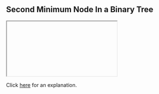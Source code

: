 ##  Second Minimum Node In a Binary Tree 

<iframe></iframe>

Click [here](Explanation.md) for an explanation.

